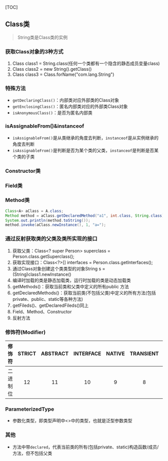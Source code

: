 [TOC]

## Class类
> String类是Class类的实例

### 获取Class对象的3种方式
1. Class class1 = String.class(任何一个类都有一个隐含的静态成员变量class)
2. Class class2 = new String().getClass()
3. Class class3 = Class.forName("com.lang.String")

### 特殊方法
* `getDeclaringClass()`：内部类对应外部类的Class对象
* `getEnclosingClass()`：匿名内部类对应的外部类Class对象
* `isAnonymousClass()`：是否为匿名内部类

### isAssignableFrom()&instanceof
* `isAssignableFrom()`是从类继承的角度去判断，`instanceof`是从实例继承的角度去判断
* `isAssignableFrom()`是判断是否为某个类的父类，`instanceof`是判断是否某个类的子类

### Constructor类
### Field类
### Method类
```Java
Class<A> aClass = A.class;
Method method = aClass.getDeclaredMethod("a1", int.class, String.class);
System.out.println(method.toString());
method.invoke(aClass.newInstance(), 1, "a=");
```

### 通过反射获取类的父类及类所实现的接口
1. 获取父类：Class<? super Person> superclass = Person.class.getSuperclass();
2.  获取实现接口：Class<?>[] interfaces = Person.class.getInterfaces();
5. 通过Class对象创建这个类类型的对象String s = (String)class1.newInstance()
6. 编译时加载的类是静态加载类，运行时加载的类是动态加载类
7. getMethods()：获取当前类和父类中定义的所有public 方法
8. getDeclaredMethods()：获取当前类(不包括父类)中定义的所有方法(包括private、public、static等各种方法)
9. getFileds()、getDeclaredFileds()同上
10. Field、Method、Constructor
11. 反射方法

### 修饰符(Modifier)
修饰符 | STRICT | ABSTRACT | INTERFACE | NATIVE | TRANSIENT | VOLATILE | SYNCHRONIZED | FINAL | STATIC | PROTECTED | PRIVATE | PUBLIC
:---: | :---: | :---: | :---: | :---: | :---: | :---: | :---: | :---: | :---: | :---: | :---: | :---:
二进制位 | 12 | 11 | 10 | 9 | 8 | 7 | 6 | 5 | 4 | 3 | 2 | 1

### ParameterizedType
* 参数化类型，即类型声明中\<>中的类型，也就是泛型参数类型

### 其他
* 方法中带`declared`，代表当前类的所有(包括private、static)构造函数/成员/方法，但不包括父类